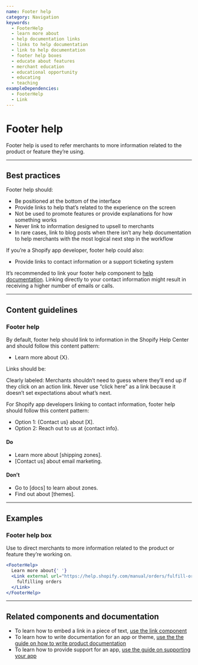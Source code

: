 ```yaml
---
name: Footer help
category: Navigation
keywords:
  - FooterHelp
  - learn more about
  - help documentation links
  - links to help documentation
  - link to help documentation
  - footer help boxes
  - educate about features
  - merchant education
  - educational opportunity
  - educating
  - teaching
exampleDependencies:
  - FooterHelp
  - Link
---
```


# Footer help

Footer help is used to refer merchants to more information related to the product or feature they’re using.

---

## Best practices

Footer help should:

- Be positioned at the bottom of the interface
- Provide links to help that’s related to the experience on the screen
- Not be used to promote features or provide explanations for how something works
- Never link to information designed to upsell to merchants
- In rare cases, link to blog posts when there isn’t any help documentation to help merchants with the most logical next step in the workflow

If you’re a Shopify app developer, footer help could also:

- Provide links to contact information or a support ticketing system

It’s recommended to link your footer help component to [help documentation](https://polaris.shopify.com/content/help-documentation). Linking directly to your contact information might result in receiving a higher number of emails or calls.

---

## Content guidelines

### Footer help

By default, footer help should link to information in the Shopify Help Center and should follow this content pattern:

- Learn more about {X}.

Links should be:

Clearly labeled: Merchants shouldn’t need to guess where they’ll end up if they click on an action link. Never use “click here” as a link because it doesn’t set expectations about what’s next.

For Shopify app developers linking to contact information, footer help should follow this content pattern:

- Option 1: {Contact us} about [X].
- Option 2: Reach out to us at {contact info}.

<!-- usagelist -->

#### Do

- Learn more about [shipping zones].
- [Contact us] about email marketing.

#### Don’t

- Go to [docs] to learn about zones.
- Find out about [themes].

<!-- end -->

---

## Examples

### Footer help box

Use to direct merchants to more information related to the product or feature they’re working on.

```jsx
<FooterHelp>
  Learn more about{' '}
  <Link external url="https://help.shopify.com/manual/orders/fulfill-orders">
    fulfilling orders
  </Link>
</FooterHelp>
```

---

## Related components and documentation

- To learn how to embed a link in a piece of text, [use the link component](https://polaris.shopify.com/components/link)
- To learn how to write documentation for an app or theme, [use the the guide on how to write product documentation](https://polaris.shopify.com/content/help-documentation)
- To learn how to provide support for an app, [use the guide on supporting your app](https://help.shopify.com/en/api/app-store/being-successful-in-the-app-store/supporting-your-app)
